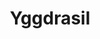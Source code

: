 ---
layout: game
title: "Yggdrasil"
alt_title: "Yggdrasil V2"
platform: "Unity"
language: "C#"
permalink: /programming/games/yggdrasil.html
has_itch_link: "No"
project_image: "/assets/images/programming/yggdrasil.png"
project_blurb: "Yggdrasil was a product game made for Kansas State University's 4th Annual Game Jam, created by myself and three others. This project was created using the Unity game engine, Blender (for 3D models), and open-licensed audio and textures. Yggdrasil was later recreated as Yggdrasil V2 as a personal project to improve the terrain feel."
roles: "Creating scripts to control user events, environment events (such as timing out), storyboarding, recording voice-over audio, assisting in level design"
platform_support: "Windows 10"
controls: "Mouse left click to choose options, Arrow Keys or WASD to move, optional controller input"
requires_privileges: "No"
actively_developing: "No"
what_i_learned: "I learned about designing terrains and collision problems involved with doing so. Terrains were a very large part of designing our main map. I also learned about particle effects to design multiple aspects of the game, including the fire effects on the title screen."
---